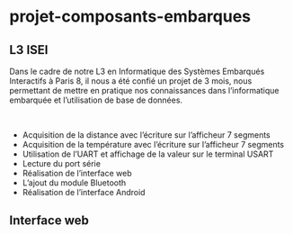 # projet-composants-embarques
## L3 ISEI

<p>
  Dans le cadre de notre L3 en Informatique des Systèmes Embarqués Interactifs à Paris 8, il nous a été confié  un projet de 3 mois, nous permettant de mettre en pratique nos connaissances dans l’informatique embarquée et l’utilisation de base de données.
</p>
<br>

* Acquisition de la distance avec l’écriture sur l’afficheur 7 segments
* Acquisition de la température avec l’écriture sur l’afficheur 7 segments
* Utilisation de l’UART et affichage de la valeur sur le terminal USART
* Lecture du port série
* Réalisation de l’interface web
* L’ajout du module Bluetooth
* Réalisation de l’interface Android

## Interface web 



